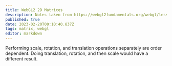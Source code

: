 ```yaml
---
title: WebGL2 2D Matrices
description: Notes taken from https://webgl2fundamentals.org/webgl/lessons/webgl-2d-matrices.html
published: true
date: 2023-02-20T00:10:40.837Z
tags: matrix, webgl
editor: markdown
---
```


Performing scale, rotation, and translation operations separately are order dependent. Doing translation, rotation, and then scale would have a different result.